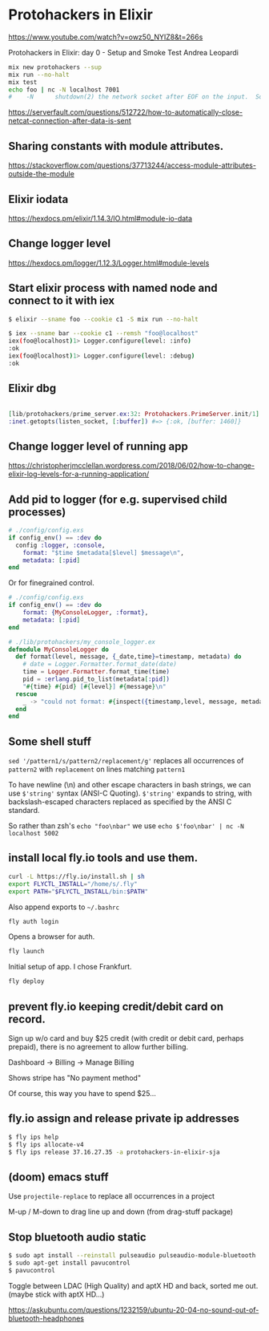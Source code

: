 # Protohackers in Elixir

https://www.youtube.com/watch?v=owz50_NYIZ8&t=266s

Protohackers in Elixir: day 0 - Setup and Smoke Test
Andrea Leopardi


``` sh
mix new protohackers --sup
mix run --no-halt
mix test
echo foo | nc -N localhost 7001
#    -N      shutdown(2) the network socket after EOF on the input.  Some servers require this to finish their work.
```
https://serverfault.com/questions/512722/how-to-automatically-close-netcat-connection-after-data-is-sent

## Sharing constants with module attributes.

https://stackoverflow.com/questions/37713244/access-module-attributes-outside-the-module

## Elixir iodata

https://hexdocs.pm/elixir/1.14.3/IO.html#module-io-data

## Change logger level

https://hexdocs.pm/logger/1.12.3/Logger.html#module-levels

## Start elixir process with named node and connect to it with iex

``` sh
$ elixir --sname foo --cookie c1 -S mix run --no-halt

$ iex --sname bar --cookie c1 --remsh "foo@localhost"
iex(foo@localhost)1> Logger.configure(level: :info)
:ok
iex(foo@localhost)1> Logger.configure(level: :debug)
:ok
```

## Elixir dbg

``` elixir

[lib/protohackers/prime_server.ex:32: Protohackers.PrimeServer.init/1]
:inet.getopts(listen_socket, [:buffer]) #=> {:ok, [buffer: 1460]}
```

## Change logger level of running app

https://christopherjmcclellan.wordpress.com/2018/06/02/how-to-change-elixir-log-levels-for-a-running-application/

## Add pid to logger (for e.g. supervised child processes)
  
``` elixir
# ./config/config.exs
if config_env() == :dev do
  config :logger, :console,
    format: "$time $metadata[$level] $message\n",
    metadata: [:pid]
end
```
Or for finegrained control.
``` elixir
# ./config/config.exs
if config_env() == :dev do
    format: {MyConsoleLogger, :format},
    metadata: [:pid]
end

# ./lib/protohackers/my_console_logger.ex
defmodule MyConsoleLogger do
  def format(level, message, {_date,time}=timestamp, metadata) do
    # date = Logger.Formatter.format_date(date)
    time = Logger.Formatter.format_time(time)
    pid = :erlang.pid_to_list(metadata[:pid])
    "#{time} #{pid} [#{level}] #{message}\n"
  rescue
    _ -> "could not format: #{inspect({timestamp,level, message, metadata})}"
  end
end
```
## Some shell stuff

`sed '/pattern1/s/pattern2/replacement/g'` replaces all occurrences of `pattern2` with `replacement` on lines matching `pattern1`

To have newline (\n) and other escape characters in bash strings, we can use `$'string'` syntax (ANSI-C Quoting). `$'string'` expands to string, with backslash-escaped characters replaced as specified by the ANSI C standard. 

So rather than zsh's `echo "foo\nbar"` we use `echo $'foo\nbar' | nc -N localhost 5002`

## install local fly.io tools and use them.

``` sh
curl -L https://fly.io/install.sh | sh
export FLYCTL_INSTALL="/home/s/.fly"
export PATH="$FLYCTL_INSTALL/bin:$PATH"
```
Also append exports to `~/.bashrc`

``` sh
fly auth login
```
Opens a browser for auth.
``` sh
fly launch
```
Initial setup of app. I chose Frankfurt.
``` sh
fly deploy
```

## prevent fly.io keeping credit/debit card on record.

Sign up w/o card and buy \$25 credit (with credit or debit card, perhaps prepaid), there is no agreement to allow further billing.

Dashboard -> Billing -> Manage Billing 

Shows stripe has "No payment method"


Of course, this way you have to spend \$25...

## fly.io assign and release private ip addresses

``` sh
$ fly ips help
$ fly ips allocate-v4
$ fly ips release 37.16.27.35 -a protohackers-in-elixir-sja
```

## (doom) emacs stuff

Use `projectile-replace` to replace all occurrences in a project

M-up / M-down to drag line up and down (from drag-stuff package)


## Stop bluetooth audio static

``` sh
$ sudo apt install --reinstall pulseaudio pulseaudio-module-bluetooth
$ sudo apt-get install pavucontrol
$ pavucontrol
```
Toggle between LDAC (High Quality) and aptX HD and back, sorted me out.
(maybe stick with aptX HD...)

https://askubuntu.com/questions/1232159/ubuntu-20-04-no-sound-out-of-bluetooth-headphones

